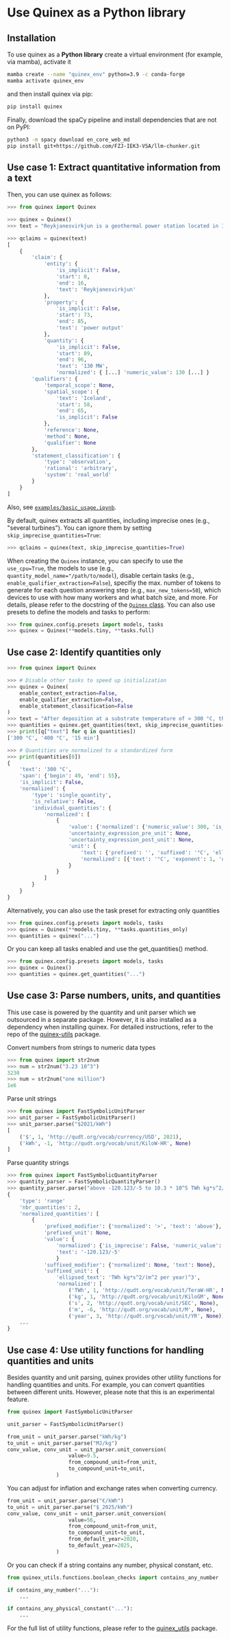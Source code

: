 
# Use Quinex as a Python library

## Installation

To use quinex as a **Python library** create a virtual environment (for example, via mamba), activate it
```bash
mamba create --name "quinex_env" python=3.9 -c conda-forge
mamba activate quinex_env
```

and then install quinex via pip:
```bash
pip install quinex
```

Finally, download the spaCy pipeline and install dependencies that are not on PyPI:
```bash
python3 -m spacy download en_core_web_md
pip install git+https://github.com/FZJ-IEK3-VSA/llm-chunker.git
```

## Use case 1: Extract quantitative information from a text

Then, you can use quinex as follows:
```python
>>> from quinex import Quinex

>>> quinex = Quinex()
>>> text = "Reykjanesvirkjun is a geothermal power station located in Iceland with a power output of 130 MW."

>>> qclaims = quinex(text)
[
    {
        'claim': {
            'entity': {
                'is_implicit': False,
                'start': 0,
                'end': 16,
                'text': 'Reykjanesvirkjun'
            }, 
            'property': {
                'is_implicit': False,
                'start': 73,
                'end': 85,
                'text': 'power output'
            }, 
            'quantity': {
                'is_implicit': False,
                'start': 89,
                'end': 96,
                'text': '130 MW',
                'normalized': { [...] 'numeric_value': 130 [...] }
        'qualifiers': {
            'temporal_scope': None, 
            'spatial_scope': {
                'text': 'Iceland',            
                'start': 58,
                'end': 65,
                'is_implicit': False
            }, 
            'reference': None, 
            'method': None,
            'qualifier': None
        }, 
        'statement_classification': {
            'type': 'observation',
            'rational': 'arbitrary',
            'system': 'real_world'
        }
    }
]
```
Also, see [`examples/basic_usage.ipynb`](../examples/basic_usage.ipynb).

By default, quinex extracts all quantities, including imprecise ones (e.g., "several turbines"). You can ignore them by setting `skip_imprecise_quantities=True`:
```Python
>>> qclaims = quinex(text, skip_imprecise_quantities=True)
```

When creating the `Quinex` instance, you can specify to use the `use_cpu=True`, the models to use (e.g., `quantity_model_name="/path/to/model`), disable certain tasks (e.g., `enable_qualifier_extraction=False`), specifiy the max. number of tokens to generate for each question answering step (e.g., `max_new_tokens=50`), which devices to use with how many workers and what batch size, and more. For details, please refer to the docstring of the [`Quinex` class](./src/quinex/inference/extract/pipeline). You can also use presets to define the models and tasks to perform:

```Python
>>> from quinex.config.presets import models, tasks
>>> quinex = Quinex(**models.tiny, **tasks.full)
```

## Use case 2: Identify quantities only
```python
>>> from quinex import Quinex

>>> # Disable other tasks to speed up initialization
>>> quinex = Quinex(
    enable_context_extraction=False,
    enable_qualifier_extraction=False,
    enable_statement_classification=False
)
>>> text = "After deposition at a substrate temperature of ≃ 300 °C, the sample was annealed in-situ at a temperature of ≃ 400 °C for 15 min."
>>> quantities = quinex.get_quantities(text, skip_imprecise_quantities=True)
>>> print([q["text"] for q in quantities])
['300 °C', '400 °C', '15 min']

>>> # Quantities are normalized to a standardized form
>>> print(quantities[0])
{
    'text': '300 °C', 
    'span': {'begin': 49, 'end': 55}, 
    'is_implicit': False,        
    'normalized': {
        'type': 'single_quantity', 
        'is_relative': False, 
        'individual_quantities': {
            'normalized': [
                {
                    'value': {'normalized': {'numeric_value': 300, 'is_imprecise': False, 'modifiers': '~', 'is_mean': None, 'is_median': None}, 'text': '300'}, 
                    'uncertainty_expression_pre_unit': None, 
                    'uncertainty_expression_post_unit': None, 
                    'unit': {
                        'text': {'prefixed': '', 'suffixed': '°C', 'ellipsed': ''}, 
                        'normalized': [{'text': '°C', 'exponent': 1, 'uri': 'http://qudt.org/vocab/unit/DEG_C', 'year': None}]
                    }
                }
            ]
        }
    }
}
```

Alternatively, you can also use the task preset for extracting only quantities
```Python
>>> from quinex.config.presets import models, tasks
>>> quinex = Quinex(**models.tiny, **tasks.quantities_only)
>>> quantities = quinex("...")
```

Or you can keep all tasks enabled and use the get_quantities() method.
```Python
>>> from quinex.config.presets import models, tasks
>>> quinex = Quinex()
>>> quantities = quinex.get_quantities("...")
```

## Use case 3: Parse numbers, units, and quantities
This use case is powered by the quantity and unit parser which we outsourced in a separate package. However, it is also installed as a dependency when installing quinex. For detailed instructions, refer to the repo of the [quinex-utils](https://github.com/FZJ-IEK3-VSA/quinex-utils) package.

Convert numbers from strings to numeric data types
```python
>>> from quinex import str2num
>>> num = str2num("3.23 10^3")
3230
>>> num = str2num("one million")
1e6
```

Parse unit strings
```python
>>> from quinex import FastSymbolicUnitParser
>>> unit_parser = FastSymbolicUnitParser()
>>> unit_parser.parse("$2021/kWh")
[
    ('$', 1, 'http://qudt.org/vocab/currency/USD', 2021),
    ('kWh', -1, 'http://qudt.org/vocab/unit/KiloW-HR', None)
]
```

Parse quantity strings
```python
>>> from quinex import FastSymbolicQuantityParser
>>> quantity_parser = FastSymbolicQuantityParser()
>>> quantity_parser.parse("above -120.123/-5 to 10.3 * 10^5 TWh kg*s^2/(m^2 per year)^3 at least")
{
    'type': 'range'
    'nbr_quantities': 2,
    'normalized_quantities': [
        {
            'prefixed_modifier': {'normalized': '>', 'text': 'above'},
            'prefixed_unit': None,
            'value': {
                'normalized': {'is_imprecise': False, 'numeric_value': 2402460.0},
                'text': '-120.123/-5'
                }
            'suffixed_modifier': {'normalized': None, 'text': None},
            'suffixed_unit': {
                'ellipsed_text': 'TWh kg*s^2/(m^2 per year)^3',
                'normalized': [
                    ('TWh', 1, 'http://qudt.org/vocab/unit/TeraW-HR', None),
                    ('kg', 1, 'http://qudt.org/vocab/unit/KiloGM', None),
                    ('s', 2, 'http://qudt.org/vocab/unit/SEC', None),
                    ('m', -6, 'http://qudt.org/vocab/unit/M', None),
                    ('year', 3, 'http://qudt.org/vocab/unit/YR', None)],                
    ...
}
```

## Use case 4: Use utility functions for handling quantities and units
Besides quantity and unit parsing, quinex provides other utility functions for handling quantities and units. 
For example, you can convert quantities between different units. However, please note that this is an experimental feature.

```python
from quinex import FastSymbolicUnitParser

unit_parser = FastSymbolicUnitParser()

from_unit = unit_parser.parse("kWh/kg")
to_unit = unit_parser.parse("MJ/kg")
conv_value, conv_unit = unit_parser.unit_conversion(
                    value=9.5,
                    from_compound_unit=from_unit,
                    to_compound_unit=to_unit,
                )
```

You can adjust for inflation and exchange rates when converting currency.
```python
from_unit = unit_parser.parse("€/kWh")
to_unit = unit_parser.parse("$_2025/kWh")
conv_value, conv_unit = unit_parser.unit_conversion(
                    value=56,
                    from_compound_unit=from_unit,
                    to_compound_unit=to_unit,
                    from_default_year=2020,
                    to_default_year=2025,
                )
```

Or you can check if a string contains any number, physical constant, etc.
```python
from quinex_utils.functions.boolean_checks import contains_any_number

if contains_any_number("..."):
    ...

if contains_any_physical_constant("..."):
    ...
```
For the full list of utility functions, please refer to the [quinex_utils](https://github.com/FZJ-IEK3-VSA/quinex-utils) package.

<!-- ## Use case 5: Create plots
TODO: Make plotting functions more generally usable.
You can create plots using the plotting functions provided in `quinex.analyze.plots`. For detailed instructions, please refer to the examples provided [here](./examples/application_examples_from_paper). 

<img src="../examples/application_examples_from_paper/earthquakes/earthquake_magnitudes.svg" style="background: white; height: 150px"/>
<img src="../examples/application_examples_from_paper/perovskite_bandgaps/perovskite_bandgaps.svg" style="background: white; height: 150px"/>
<img src="../examples/application_examples_from_paper/vo2_max/VO2_max.svg" style="background: white; height: 150px"/> -->
